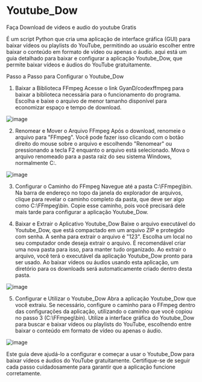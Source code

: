# Youtube_Dow
Faça Download de videos e audio do youtube Gratis

É um script Python que cria uma aplicação de interface gráfica (GUI) para baixar vídeos ou playlists do YouTube, permitindo ao usuário escolher entre baixar o conteúdo em formato de vídeo ou apenas o áudio.
 aqui está um guia detalhado para baixar e configurar a aplicação Youtube_Dow, que permite baixar vídeos e áudios do YouTube gratuitamente.

Passo a Passo para Configurar o Youtube_Dow

1. Baixar a Biblioteca FFmpeg
  Acesse o link GyanD/codexffmpeg para baixar a biblioteca necessária para o funcionamento do programa.
  Escolha e baixe o arquivo de menor tamanho disponível para economizar espaço e tempo de download.

![image](https://github.com/LegionarioBq/Youtube_Dow/assets/109097036/09a6ad7f-63dd-4858-aa66-e62874e4e932)

2. Renomear e Mover o Arquivo FFmpeg
Após o download, renomeie o arquivo para "FFmpeg". Você pode fazer isso clicando com o botão direito do mouse sobre o arquivo e escolhendo "Renomear" ou pressionando a tecla F2 enquanto o arquivo está selecionado.
Mova o arquivo renomeado para a pasta raiz do seu sistema Windows, normalmente C:\.

![image](https://github.com/LegionarioBq/Youtube_Dow/assets/109097036/184e1aab-778d-47bf-8064-7213d0f649af)

3. Configurar o Caminho do FFmpeg
  Navegue até a pasta C:\FFmpeg\bin.
  Na barra de endereço no topo da janela do explorador de arquivos, clique para revelar o caminho completo da pasta, que deve ser algo como C:\FFmpeg\bin.
  Copie esse caminho, pois você precisará dele mais tarde para configurar a aplicação Youtube_Dow.

4. Baixar e Extrair o Aplicativo Youtube_Dow
  Baixe o arquivo executável do Youtube_Dow, que está compactado em um arquivo ZIP e protegido com senha. A senha para extrair o arquivo é "123".
  Escolha um local no seu computador onde deseja extrair o arquivo. É recomendável criar uma nova pasta para isso, para manter tudo organizado.
  Ao extrair o arquivo, você terá o executável da aplicação Youtube_Dow pronto para ser usado. Ao baixar vídeos ou áudios usando esta aplicação, um diretório para os downloads será automaticamente criado dentro desta pasta.

![image](https://github.com/LegionarioBq/Youtube_Dow/assets/109097036/f6f0f686-2c6e-484b-8a8d-d80c2b5ed862)


5. Configurar e Utilizar o Youtube_Dow
  Abra a aplicação Youtube_Dow que você extraiu.
  Se necessário, configure o caminho para o FFmpeg dentro das configurações da aplicação, utilizando o caminho que você copiou no passo 3 (C:\FFmpeg\bin).
  Utilize a interface gráfica do Youtube_Dow para buscar e baixar vídeos ou playlists do YouTube, escolhendo entre baixar o conteúdo em formato de vídeo ou apenas o áudio.

![image](https://github.com/LegionarioBq/Youtube_Dow/assets/109097036/ddd4a8f4-a0be-4bf3-a3e3-6626ef30f01c)

Este guia deve ajudá-lo a configurar e começar a usar o Youtube_Dow para baixar vídeos e áudios do YouTube gratuitamente. Certifique-se de seguir cada passo cuidadosamente para garantir que a aplicação funcione corretamente.
